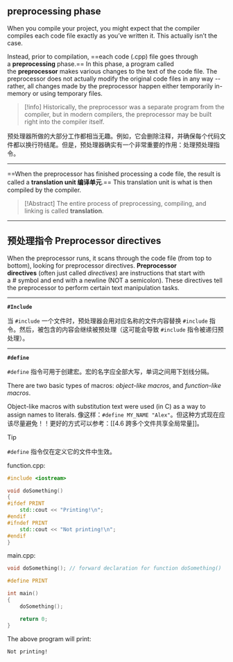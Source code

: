 ## preprocessing phase

When you compile your project, you might expect that the compiler compiles each code file exactly as you’ve written it. This actually isn’t the case.

Instead, prior to compilation, ==each code (.cpp) file goes through a **preprocessing** phase.== In this phase, a program called the **preprocessor** makes various changes to the text of the code file. The preprocessor does not actually modify the original code files in any way -- rather, all changes made by the preprocessor happen either temporarily in-memory or using temporary files.

> [!info]
> Historically, the preprocessor was a separate program from the compiler, but in modern compilers, the preprocessor may be built right into the compiler itself.

预处理器所做的大部分工作都相当无趣。例如，它会删除注释，并确保每个代码文件都以换行符结尾。但是，预处理器确实有一个非常重要的作用：处理预处理指令。

---

==When the preprocessor has finished processing a code file, the result is called a **translation unit 编译单元**.== This translation unit is what is then compiled by the compiler.

> [!Abstract]
> The entire process of preprocessing, compiling, and linking is called **translation**.

---
## 预处理指令 Preprocessor directives

When the preprocessor runs, it scans through the code file (from top to bottom), looking for preprocessor directives. **Preprocessor directives** (often just called _directives_) are instructions that start with a _#_ symbol and end with a newline (NOT a semicolon). These directives tell the preprocessor to perform certain text manipulation tasks.

---

**`#Include`**

当 `#include` 一个文件时，预处理器会用对应名称的文件内容替换 `#include` 指令。然后，被包含的内容会继续被预处理（这可能会导致 `#include` 指令被递归预处理）。

---

**`#define`**

`#define` 指令可用于创建宏。宏的名字应全部大写，单词之间用下划线分隔。

There are two basic types of macros: _object-like macros_, and _function-like macros_.

Object-like macros with substitution text were used (in C) as a way to assign names to literals. 像这样：`#define MY_NAME "Alex"`。但这种方式现在应该尽量避免！！更好的方式可以参考：[[4.6 跨多个文件共享全局常量]]。

> [!Tip]
> `#define` 指令仅在定义它的文件中生效。

function.cpp:
``` C++
#include <iostream>

void doSomething()
{
#ifdef PRINT
    std::cout << "Printing!\n";
#endif
#ifndef PRINT
    std::cout << "Not printing!\n";
#endif
}
```

main.cpp:
``` C++
void doSomething(); // forward declaration for function doSomething()

#define PRINT

int main()
{
    doSomething();

    return 0;
}
```

The above program will print:
```
Not printing!
```
